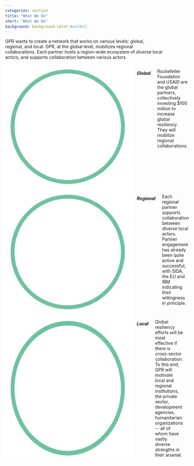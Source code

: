 ```yaml
---
categories: section
title: "What We Do"
short: "What We Do"
background: background-color:#eaf4ef;
---
```


<p class="main">GPR wants to create a network that works on various levels: global,  regional, and local. GPR, at the global level, mobilizes regional  collaborations. Each partner hosts a region-wide ecosystem of diverse  local actors, and supports collaboration between various actors.
</p>

<!-- <div class="row">
  <div class="large-4 medium-4 small-4 columns">3 centered</div>
  <div class="large-4 medium-4 small-4 columns">3 centered</div>
  <div class="large-4 medium-4 small-4 columns">3 centered</div>
</div> -->


<div class="row">
  <div class="medium-4 small-4 columns">
  <img src="img/regional2.svg" />
	<h5>Global</h5>
	<p class="captions">Rockefeller Foundation and USAID are the global partners, collectively  investing $100 million to increase global resiliency. They will mobilize  regional collaborations.</p>
	</div>
  <div class="large-4 medium-4 small-4 columns">
  <img src="img/regional2.svg" />
  <h5>Regional</h5>
	<p class="captions">Each regional partner supports collaboration between diverse local  actors. Partner engagement has already been quite active and successful,  with SIDA, the EU and IBM indicating their willingness in principle. </p>
	</div>
  <div class="large-4 medium-4 small-4 columns">
  <img src="img/regional2.svg" />
  <h5>Local</h5>
	<p class="captions">Global resiliency efforts will be most effective if there is cross-sector collaboration. To this end, GPR will motivate local and regional institutions, the private sector,  development agencies, humanitarian organizations -- all of whom have  vastly diverse strengths in their arsenal.</p>
	</div>
</div>


